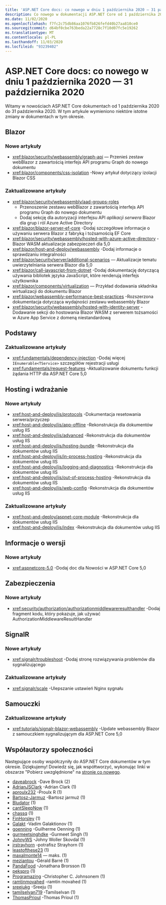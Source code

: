 ```yaml
---
title: 'ASP.NET Core docs: co nowego w dniu 1 października 2020 — 31 października 2020'
description: Co nowego w dokumentacji ASP.NET Core od 1 października 2020 – 31 października 2020.
ms.date: 11/02/2020
ms.openlocfilehash: f7fc2c75db86aa1076fb826fefd40b27aa810ce0
ms.sourcegitcommit: d64bf0cbe763beda22a7728c7f10d07fc5e19262
ms.translationtype: MT
ms.contentlocale: pl-PL
ms.lasthandoff: 11/03/2020
ms.locfileid: "93239402"
---
```

# <a name="aspnet-core-docs-whats-new-for-october-1-2020---october-31-2020"></a>ASP.NET Core docs: co nowego w dniu 1 października 2020 — 31 października 2020

Witamy w nowościach ASP.NET Core dokumentach od 1 października 2020 do 31 października 2020. W tym artykule wymieniono niektóre istotne zmiany w dokumentach w tym okresie.

## <a name="blazor"></a>Blazor

### <a name="new-articles"></a>Nowe artykuły

- <xref:blazor/security/webassembly/graph-api> — Przenieś zestaw webBlazor z zawartością interfejs API programu Graph do nowego dokumentu
- <xref:blazor/components/css-isolation> -Nowy artykuł dotyczący izolacji Blazor CSS

### <a name="updated-articles"></a>Zaktualizowane artykuły

- <xref:blazor/security/webassembly/aad-groups-roles>
  - Przenoszenie zestawu webBlazor z zawartością interfejs API programu Graph do nowego dokumentu
  - Dodaj sekcję dla autoryzacji interfejsu API *aplikacji serwera* Blazor dla grup i ról Azure Active Directory
- <xref:blazor/blazor-server-ef-core> -Dodaj szczegółowe informacje o używaniu serwera Blazor z fabryką i tożsamością EF Core
- <xref:blazor/security/webassembly/hosted-with-azure-active-directory> -Blazor WASM aktualizacje zabezpieczeń dla 5,0
- <xref:blazor/host-and-deploy/webassembly> -Dodaj informacje o sprawdzaniu integralności
- <xref:blazor/security/server/additional-scenarios> — Aktualizacje tematu uwierzytelniania serwera Blazor dla 5,0
- <xref:blazor/call-javascript-from-dotnet> -Dodaj dokumentację dotyczącą używania bibliotek języka JavaScript, które renderują interfejs użytkownika
- <xref:blazor/components/virtualization> — Przykład dodawania składnika wirtualizacji do dokumentu Blazor
- <xref:blazor/webassembly-performance-best-practices> -Rozszerzona dokumentacja dotycząca wydajności zestawu webassembly Blazor
- <xref:blazor/security/webassembly/hosted-with-identity-server> -Dodawanie sekcji do hostowania Blazor WASM z serwerem tożsamości w Azure App Service z domeną niestandardową

## <a name="fundamentals"></a>Podstawy

### <a name="updated-articles"></a>Zaktualizowane artykuły

- <xref:fundamentals/dependency-injection> -Dodaj więcej `IEnumerable<TService>` szczegółów rejestracji usługi
- <xref:fundamentals/request-features> -Aktualizowanie dokumentu funkcji żądania HTTP dla ASP.NET Core 5,0

## <a name="hosting-and-deployment"></a>Hosting i wdrażanie

### <a name="new-articles"></a>Nowe artykuły

- <xref:host-and-deploy/iis/protocols> -Dokumentacja resetowania serwera/przyczep
- <xref:host-and-deploy/iis/app-offline> -Rekonstrukcja dla dokumentów usług IIS
- <xref:host-and-deploy/iis/advanced> -Rekonstrukcja dla dokumentów usług IIS
- <xref:host-and-deploy/iis/hosting-bundle> -Rekonstrukcja dla dokumentów usług IIS
- <xref:host-and-deploy/iis/in-process-hosting> -Rekonstrukcja dla dokumentów usług IIS
- <xref:host-and-deploy/iis/logging-and-diagnostics> -Rekonstrukcja dla dokumentów usług IIS
- <xref:host-and-deploy/iis/out-of-process-hosting> -Rekonstrukcja dla dokumentów usług IIS
- <xref:host-and-deploy/iis/web-config> -Rekonstrukcja dla dokumentów usług IIS

### <a name="updated-articles"></a>Zaktualizowane artykuły

- <xref:host-and-deploy/aspnet-core-module> -Rekonstrukcja dla dokumentów usług IIS
- <xref:host-and-deploy/iis/index> -Rekonstrukcja dla dokumentów usług IIS

## <a name="release-notes"></a>Informacje o wersji

### <a name="new-articles"></a>Nowe artykuły

- <xref:aspnetcore-5.0> -Dodaj doc dla Nowości w ASP.NET Core 5,0

## <a name="security"></a>Zabezpieczenia

### <a name="new-articles"></a>Nowe artykuły

- <xref:security/authorization/authorizationmiddlewareresulthandler> -Dodaj fragment kodu, który pokazuje, jak używać AuthorizationMiddlewareResultHandler

## <a name="signalr"></a>SignalR

### <a name="new-articles"></a>Nowe artykuły

- <xref:signalr/troubleshoot> -Dodaj stronę rozwiązywania problemów dla sygnalizującego

### <a name="updated-articles"></a>Zaktualizowane artykuły

- <xref:signalr/scale> -Ulepszanie ustawień Nginx sygnału

## <a name="tutorials"></a>Samouczki

### <a name="updated-articles"></a>Zaktualizowane artykuły

- <xref:tutorials/signalr-blazor-webassembly> -Update webassembly Blazor z samouczkiem sygnalizującym dla ASP.NET Core 5,0

## <a name="community-contributors"></a>Współautorzy społeczności

Następujące osoby współczyniły do ASP.NET Core dokumentów w tym okresie. Dziękujemy! Dowiedz się, jak współtworzyć, wykonując linki w obszarze "Pobierz uwzględnione" na [stronie co nowego](index.yml).

- [daveabrock](https://github.com/daveabrock) -Dave Brock (2)
- [AdrianJSClark](https://github.com/AdrianJSClark) -Adrian Clark (1)
- [aproulx232](https://github.com/aproulx232) -Proulx R (1)
- [Bartosz-Jarmuz](https://github.com/bartosz-jarmuz) -Bartosz jarmuż (1)
- [Bludator](https://github.com/Bludator) (1)
- [cantSleepNow](https://github.com/cantSleepNow) (1)
- [chassq](https://github.com/chassq) (1)
- [FinHorsley](https://github.com/FinHorsley) (1)
- [Galakt](https://github.com/galakt) -Vadim Galaktionov (1)
- [goenning](https://github.com/goenning) -Guilherme Oenning (1)
- [gurmeetsinghdke](https://github.com/gurmeetsinghdke) -Gurmeet Singh (1)
- [JohnyWS](https://github.com/JohnyWS) -Johny Woller Skovdal (1)
- [jrstrayhorn](https://github.com/jrstrayhorn) -potrafisz Strayhorn (1)
- [leastofthese23](https://github.com/leastofthese23) (1)
- [maxalmonte14](https://github.com/maxalmonte14) — maks. (1)
- [meziantou](https://github.com/meziantou) -Gérald Barré (1)
- [PandaFood](https://github.com/PandaFood) -Jonathana Brorsson (1)
- [pekspro](https://github.com/pekspro) (1)
- [Programazing](https://github.com/Programazing) -Christopher C. Johnsonem (1)
- [ramtinmovahed](https://github.com/ramtinmovahed) -ramtin movahed (1)
- [sreejukg](https://github.com/sreejukg) -Sreeju (1)
- [tamilselvan719](https://github.com/tamilselvan719) -Tamilselvan (1)
- [ThomasPrioul](https://github.com/ThomasPrioul) -Thomas Prioul (1)
